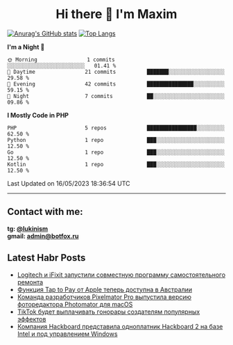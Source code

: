 ## <h1 align="center">Hi there 👋 I'm Maxim</h1>

[![Anurag's GitHub stats](https://github-readme-stats.vercel.app/api?username=lukinism)](https://github.com/anuraghazra/github-readme-stats) [![Top Langs](https://github-readme-stats.vercel.app/api/top-langs/?username=lukinism)](https://github.com/anuraghazra/github-readme-stats)

<!--START_SECTION:waka-->
**I'm a Night 🦉** 

```text
🌞 Morning                1 commits           ░░░░░░░░░░░░░░░░░░░░░░░░░   01.41 % 
🌆 Daytime                21 commits          ███████░░░░░░░░░░░░░░░░░░   29.58 % 
🌃 Evening                42 commits          ███████████████░░░░░░░░░░   59.15 % 
🌙 Night                  7 commits           ██░░░░░░░░░░░░░░░░░░░░░░░   09.86 % 
```


**I Mostly Code in PHP** 

```text
PHP                      5 repos             ████████████████░░░░░░░░░   62.50 % 
Python                   1 repo              ███░░░░░░░░░░░░░░░░░░░░░░   12.50 % 
Go                       1 repo              ███░░░░░░░░░░░░░░░░░░░░░░   12.50 % 
Kotlin                   1 repo              ███░░░░░░░░░░░░░░░░░░░░░░   12.50 % 
```




 Last Updated on 16/05/2023 18:36:54 UTC
<!--END_SECTION:waka-->
___
## Contact with me:
**tg: [@lukinism](https://t.me/lukinism)  
gmail: admin@botfox.ru**

## Latest Habr Posts
<!-- BLOG-POST-LIST:START -->
- [Logitech и iFixit запустили совместную программу самостоятельного ремонта](https://habr.com/ru/news/735774/)
- [Функция Tap to Pay от Apple теперь доступна в Австралии](https://habr.com/ru/news/735736/)
- [Команда разработчиков Pixelmator Pro выпустила версию фоторедактора Photomator для macOS](https://habr.com/ru/news/735708/)
- [TikTok будет выплачивать гонорары создателям популярных эффектов](https://habr.com/ru/news/735582/)
- [Компания Hackboard представила одноплатник Hackboard 2 на базе Intel и под управлением Windows](https://habr.com/ru/news/735574/)
<!-- BLOG-POST-LIST:END -->
